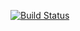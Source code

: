 [![Build Status](https://travis-ci.org/zzhxu/CSE110Lab5.svg?branch=master)](https://travis-ci.org/zzhxu/CSE110Lab5)